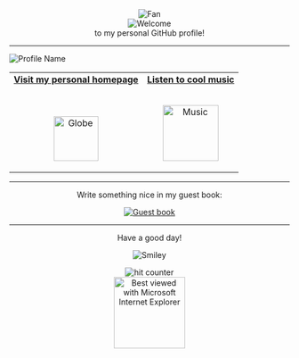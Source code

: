 <div align="center">
<img src="https://github.com/fnky/fnky/raw/fnky/img/fan-1.gif" alt="Fan" align="center">
</div>

<div align="center">
<img src="https://github.com/fnky/fnky/raw/fnky/img/welcome-fire.gif" alt="Welcome" align="center">
</div>

<div align="center">
to my personal GitHub profile!
</div>

<hr>

<div alig="center">
<img src="https://www.bloggif.com/tmp/53ef6224826d476a6663e7c904b228b4/text.gif?1758802111" alt="Profile Name" align="center">
</div>


<table width="100%" align="center">
<tr>
<td align="center">
<a href="https://0xh4ck3rm4n.vercel.app/">
<strong>Visit my personal homepage</strong>
<br />
<br />
<br />

<p>

<img alt="Globe" height="80" src="https://github.com/fnky/fnky/raw/fnky/img/website.gif">
</a>
</p>

</td>


<td align="center">
<a href="https://youtu.be/Uw5OLnN7UvM?si=q-9L-xuDsqFF6M4r">
<strong>Listen to cool music</strong>
<br />
<br />


<p>
<img height="100" alt="Music" src="images/music.gif"> 
</a>
</p>

</td>
</tr>
</table>

<hr>

<div align="center">
<p>Write something nice in my guest book:</p>
<a href="https://github.com/0xh4ck3rm4n/0xh4ck3rm4n/issues"><img src="https://github.com/fnky/fnky/raw/fnky/img/guestbook.gif" alt="Guest book" align="center"></a>
</div>

<hr>

<div align="center">
<p>Have a good day!</p>
<div>
<img src="https://github.com/fnky/fnky/raw/fnky/img/smile.gif" alt="Smiley" align="center">
</div>
</div>

<div align="center">
<p></p>
<img src="https://profile-counter.glitch.me/fnky/count.svg" alt="hit counter" align="center">
</div>

<div align="center">
<img src="https://github.com/fnky/fnky/raw/fnky/img/ie.jpg" alt="Best viewed with Microsoft Internet Explorer" align="center" width="128">
</div>
